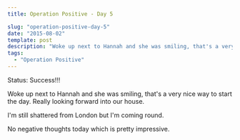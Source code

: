 ```yaml
---
title: Operation Positive - Day 5

slug: "operation-positive-day-5"
date: "2015-08-02"
template: post
description: "Woke up next to Hannah and she was smiling, that's a very nice way to start the day. Really looking forward into our house."
tags:
  - "Operation Positive"
---
```

Status: Success!!!

Woke up next to Hannah and she was smiling, that's a very nice way to start the day. Really looking forward into our house.

I'm still shattered from London but I'm coming round.

No negative thoughts today which is pretty impressive.
